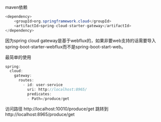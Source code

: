 maven依赖
```java
<dependency>
    <groupId>org.springframework.cloud</groupId>
    <artifactId>spring-cloud-starter-gateway</artifactId>
</dependency>
```

因为spring cloud gateway是基于webflux的，如果非要web支持的话需要导入spring-boot-starter-webflux而不是spring-boot-start-web。

最简单的使用
```java
spring:
  cloud:
    gateway:
      routes:
        - id: user-service
          uri: http://localhost:8965/
          predicates:
          - Path=/produce/get
```
访问路径 http://localhost:10010/produce/get
跳转到 http://localhost:8965/produce/get